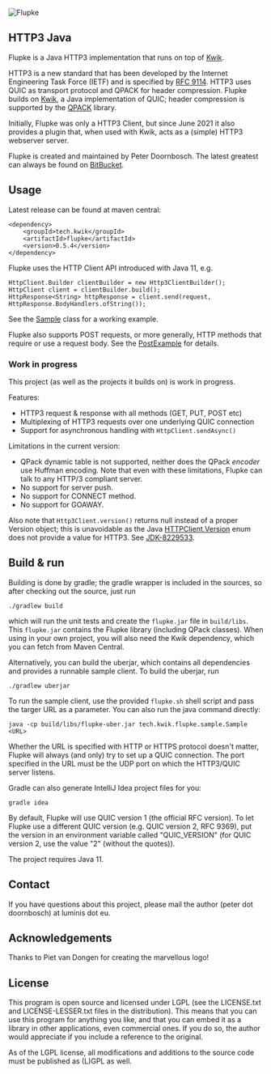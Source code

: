 ![Flupke](https://bitbucket.org/pjtr/flupke/raw/master/docs/Logo%20Flupke%20rectangle.png)

## HTTP3 Java

Flupke is a Java HTTP3 implementation that runs on top of [Kwik](http://kwik.tech).

HTTP3 is a new standard that has been developed by the Internet Engineering Task Force (IETF) and is specified by 
[RFC 9114](https://www.rfc-editor.org/rfc/rfc9114.html).
HTTP3 uses QUIC as transport protocol and QPACK for header compression. 
Flupke builds on [Kwik](http://kwik.tech), a Java implementation of QUIC;
header compression is supported by the [QPACK](https://bitbucket.org/pjtr/qpack/) library.

Initially, Flupke was only a HTTP3 Client, but since June 2021 it also provides a plugin that, when used with Kwik,
acts as a (simple) HTTP3 webserver server.

Flupke is created and maintained by Peter Doornbosch. The latest greatest can always be found on [BitBucket](https://bitbucket.org/pjtr/flupke/).

## Usage

Latest release can be found at maven central:

    <dependency>
        <groupId>tech.kwik</groupId>
        <artifactId>flupke</artifactId>
        <version>0.5.4</version>
    </dependency> 


Flupke uses the HTTP Client API introduced with Java 11, e.g. 

    HttpClient.Builder clientBuilder = new Http3ClientBuilder();
    HttpClient client = clientBuilder.build();
    HttpResponse<String> httpResponse = client.send(request, HttpResponse.BodyHandlers.ofString());

See the [Sample](https://github.com/ptrd/flupke/blob/master/src/main/java/tech/kwik/flupke/sample/Sample.java) 
class for a working example.

Flupke also supports POST requests, or more generally, HTTP methods that require or use a request body. 
See the [PostExample](https://github.com/ptrd/flupke/blob/master/src/main/java/tech/kwik/flupke/sample/PostExample.java) for details.


### Work in progress

This project (as well as the projects it builds on) is work in progress.

Features:

- HTTP3 request & response with all methods (GET, PUT, POST etc)
- Multiplexing of HTTP3 requests over one underlying QUIC connection
- Support for asynchronous handling with ```HttpClient.sendAsync()```

Limitations in the current version:

- QPack dynamic table is not supported, neither does the QPack _encoder_ use Huffman encoding. Note that even with these
  limitations, Flupke can talk to any HTTP/3 compliant server.
- No support for server push.
- No support for CONNECT method.
- No support for GOAWAY.


Also note that `Http3Client.version()` returns null instead of a proper Version object; 
this is unavoidable as the Java [HTTPClient.Version](https://docs.oracle.com/en/java/javase/11/docs/api/java.net.http/java/net/http/HttpClient.Version.html)
enum does not provide a value for HTTP3. See [JDK-8229533](https://bugs.java.com/bugdatabase/view_bug.do?bug_id=JDK-8229533).

## Build & run

Building is done by gradle; the gradle wrapper is included in the sources, so after checking out the source, just run

    ./gradlew build
    
which will run the unit tests and create the `flupke.jar` file in `build/libs`.
This `flupke.jar` contains the Flupke library (including QPack classes). 
When using in your own project, you will also need the Kwik dependency, which you can fetch from Maven Central.

Alternatively, you can build the uberjar, which contains all dependencies and provides a runnable sample client.
To build the uberjar, run

    ./gradlew uberjar

To run the sample client, use the provided `flupke.sh` shell script and pass the targer URL as a parameter.
You can also run the java command directly:

    java -cp build/libs/flupke-uber.jar tech.kwik.flupke.sample.Sample <URL>

Whether the URL is specified with HTTP or HTTPS protocol doesn't matter, Flupke will always (and only) try to set up a QUIC connection.
The port specified in the URL must be the UDP port on which the HTTP3/QUIC server listens.

Gradle can also generate IntelliJ Idea project files for you:

    gradle idea

By default, Flupke will use QUIC version 1 (the official RFC version). To let Flupke use a different QUIC version (e.g. QUIC version 2, RFC 9369), put the version in an environment variable called "QUIC_VERSION" (for QUIC version 2, use the value "2" (without the quotes)).

The project requires Java 11.

## Contact

If you have questions about this project, please mail the author (peter dot doornbosch) at luminis dot eu.

## Acknowledgements

Thanks to Piet van Dongen for creating the marvellous logo!

## License

This program is open source and licensed under LGPL (see the LICENSE.txt and LICENSE-LESSER.txt files in the distribution). 
This means that you can use this program for anything you like, and that you can embed it as a library in other applications, even commercial ones. 
If you do so, the author would appreciate if you include a reference to the original.
 
As of the LGPL license, all modifications and additions to the source code must be published as (L)GPL as well.
